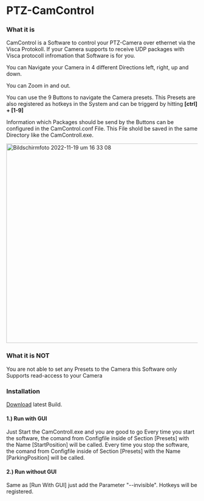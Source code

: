 # PTZ-CamControl

### What it is
CamControl is a Software to control your PTZ-Camera over ethernet via the Visca Protokoll. If your Camera supports to receive UDP packages with Visca protocoll infromation that Software is for you.

You can Navigate your Camera in 4 different Directions left, right, up and down. 

You can Zoom in and out.

You can use the 9 Buttons to navigate the Camera presets.
This Presets are also registered as hotkeys in the System and can be triggerd by hitting **[ctrl] + [1-9]**

Information which Packages should be send by the Buttons can be configured in the CamControl.conf File. This File shold be saved in the same Directory like the CamControll.exe.

<img width="525" alt="Bildschirm­foto 2022-11-19 um 16 33 08" src="https://user-images.githubusercontent.com/79201631/202899510-16ad139a-36a6-42d7-8635-1f466d2f79a5.png">


### What it is NOT

You are not able to set any Presets to the Camera this Software only Supports read-access to your Camera

### Installation

[Download](https://github.com/pmeder/PTZ-CamControl/releases/download/0.2/CamControl.zip) latest Build.

#### 1.) Run with GUI
Just Start the CamControll.exe and you are good to go
Every time you start the software, the comand from Configfile inside of Section [Presets] with the Name [StartPosition] will be called.
Every time you stop the software, the comand from Configfile inside of Section [Presets] with the Name [ParkingPosition] will be called.

#### 2.) Run without GUI
Same as [Run With GUI] just add the Parameter "--invisible".
Hotkeys will be registered.
